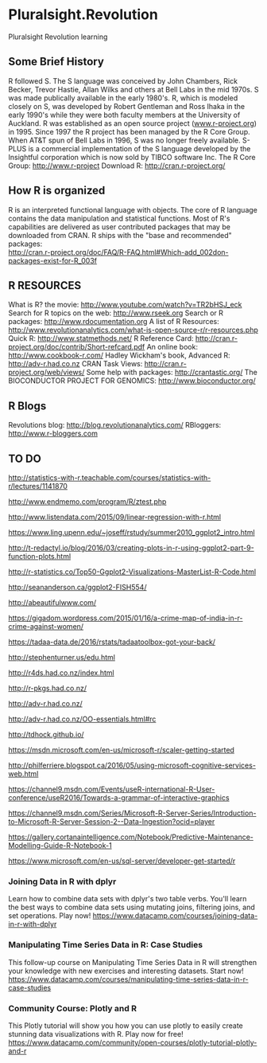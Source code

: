 # Pluralsight.Revolution
Pluralsight Revolution learning

## Some Brief History

R followed S. The S language was conceived by John Chambers, Rick Becker,
Trevor Hastie, Allan Wilks and others at Bell Labs in the mid 1970s. 
S was made publically available in the early 1980's. R, which is modeled closely on S,
was developed by Robert Gentleman and Ross Ihaka in the early 
1990's while they were both faculty members at the University of Auckland. 
R was established as an open source project (www.r-project.org) in 1995. 
Since 1997 the R project has been managed by the R Core Group. 
When AT&T spun of Bell Labs in 1996, S was no longer freely available. 
S-PLUS is a commercial implementation of the S language developed by the 
Insightful corporation which is now sold by TIBCO software Inc.
The R Core Group: http://www.r-project
Download R: http://cran.r-project.org/

## How R is organized

R is an interpreted functional language with objects. The core of R language contains the
data manipulation and statistical functions.
Most of R's capabilities are delivered as user contributed packages that may be downloaded from CRAN.
R ships with the "base and recommended" packages:   
http://cran.r-project.org/doc/FAQ/R-FAQ.html#Which-add_002don-packages-exist-for-R_003f

##  R RESOURCES

What is R? the movie: http://www.youtube.com/watch?v=TR2bHSJ_eck
Search for R topics on the web: http://www.rseek.org
Search or R packages: http://www.rdocumentation.org
A list of R Resources: http://www.revolutionanalytics.com/what-is-open-source-r/r-resources.php
Quick R: http://www.statmethods.net/
R Reference Card: http://cran.r-project.org/doc/contrib/Short-refcard.pdf
An online book: http://www.cookbook-r.com/
Hadley Wickham's book, Advanced R: http://adv-r.had.co.nz
CRAN Task Views: http://cran.r-project.org/web/views/
Some help with packages: http://crantastic.org/
The BIOCONDUCTOR PROJECT FOR GENOMICS: http://www.bioconductor.org/

## R Blogs

Revolutions blog: http://blog.revolutionanalytics.com/
RBloggers: http://www.r-bloggers.com

## TO DO

http://statistics-with-r.teachable.com/courses/statistics-with-r/lectures/1141870

http://www.endmemo.com/program/R/ztest.php

http://www.listendata.com/2015/09/linear-regression-with-r.html

https://www.ling.upenn.edu/~joseff/rstudy/summer2010_ggplot2_intro.html

http://t-redactyl.io/blog/2016/03/creating-plots-in-r-using-ggplot2-part-9-function-plots.html

http://r-statistics.co/Top50-Ggplot2-Visualizations-MasterList-R-Code.html

http://seananderson.ca/ggplot2-FISH554/

http://abeautifulwww.com/

https://gigadom.wordpress.com/2015/01/16/a-crime-map-of-india-in-r-crime-against-women/

https://tadaa-data.de/2016/rstats/tadaatoolbox-got-your-back/

http://stephenturner.us/edu.html

http://r4ds.had.co.nz/index.html

http://r-pkgs.had.co.nz/

http://adv-r.had.co.nz/

http://adv-r.had.co.nz/OO-essentials.html#rc

http://tdhock.github.io/

https://msdn.microsoft.com/en-us/microsoft-r/scaler-getting-started

http://philferriere.blogspot.ca/2016/05/using-microsoft-cognitive-services-web.html

https://channel9.msdn.com/Events/useR-international-R-User-conference/useR2016/Towards-a-grammar-of-interactive-graphics

https://channel9.msdn.com/Series/Microsoft-R-Server-Series/Introduction-to-Microsoft-R-Server-Session-2--Data-Ingestion?ocid=player

https://gallery.cortanaintelligence.com/Notebook/Predictive-Maintenance-Modelling-Guide-R-Notebook-1

https://www.microsoft.com/en-us/sql-server/developer-get-started/r

### Joining Data in R with dplyr

Learn how to combine data sets with dplyr's two table verbs. You'll learn the best ways to combine data sets using mutating joins, filtering joins, and set operations. Play now! 
https://www.datacamp.com/courses/joining-data-in-r-with-dplyr

### Manipulating Time Series Data in R: Case Studies

This follow-up course on Manipulating Time Series Data in R will strengthen your knowledge with new exercises and interesting datasets. Start now! https://www.datacamp.com/courses/manipulating-time-series-data-in-r-case-studies

### Community Course: Plotly and R

This Plotly tutorial will show you how you can use plotly to easily create stunning data visualizations with R. Play now for free! https://www.datacamp.com/community/open-courses/plotly-tutorial-plotly-and-r

